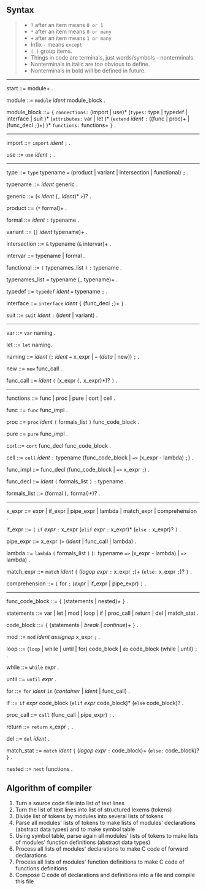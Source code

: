 ## Syntax

> - `?` after an item means `0 or 1`
> - `*` after an item means `0 or many`
> - `+` after an item means `1 or many`
> - Infix `-` means `except`
> - `( )` group items.
> - Things in code are terminals, just words/symbols - nonterminals.
> - Nonterminals in italic are too obvious to define.
> - Nonterminals in bold will be defined in future.

---

start ::= module+ .

module ::= `module` _ident_ module_block .

module_block ::=
`{`
    `connections:`
        (import | use)*
    (`types:`
        type | typedef | interface | suit
    )*
    (`attributes:`
        var | let
    )*
    (`extend` _ident_ `:`
        ((func | proc)+ | (func_decl `;`)+)
    )*
    `functions:`
        functions+
`}` .

---

import ::= `import` _ident_ `;` .

use ::= `use` _ident_ `;` .

---

type ::= `type` typename `=` (product | variant | intersection | functional) `;` .

typename ::= _ident_ generic .

generic ::= (`<` _ident_ (`,` _ident_)* `>`)? .

product ::= (`*` formal)+ .

formal ::= _ident_ `:` typename .

variant ::= (`|` _ident_ typename)+ .

intersection ::= `&` typename (`&` intervar)+ .

intervar ::= typename | formal .

functional ::= `(` typenames_list `)` `:` typename .

typenames_list = typename (`,` typename)+ .

typedef ::= `typedef` _ident_ `=` typename `;` .

interface ::= `interface` _ident_ `{` (func_decl `;`)+ `}` .

suit ::= `suit` _ident_ `:` (_ident_ | variant) .

---

var ::= `var` naming .

let ::= `let` naming.

naming ::= _ident_ (`:` _ident_ `=` x_expr | `=` (_data_ | new)) `;` .

new ::= `new` func_call .

func_call ::= _ident_ `(` (x_expr (`,` x_expr)*)? `)` .

---

functions ::= func | proc | pure | cort | cell .

func ::= `func` func_impl .

proc ::= `proc` _ident_ `(` formals_list `)` func_code_block .

pure ::= `pure` func_impl .

cort ::= `cort` func_decl func_code_block .

cell ::= `cell` _ident_ `:` typename (func_code_block | `=>` (x_expr - lambda) `;`) .

func_impl ::= func_decl (func_code_block | `=>` x_expr `;`) .

func_decl ::= _ident_ `(` formals_list `)` `:` typename .

formals_list ::= (formal (`,` formal)*)? .

---

x_expr ::= _expr_ | if_expr | pipe_expr | lambda | match_expr | comprehension .

if_expr ::= `(` `if` _expr_ `:` x_expr (`elif` _expr_ `:` x_expr)* (`else` `:` x_expr)? `)` .

pipe_expr ::= x_expr `|>` (_ident_ | func_call | lambda) .

lambda ::= `lambda` `(` formals_list `)` (`:` typename `=>` (x_expr - lambda) | `=>` lambda) .

match_expr ::= `match` _ident_ `{` (_logop_ _expr_ `:` x_expr `;`)+ (`else:` x_expr `;`)? `}` .

comprehension ::= `[` for `:` (_expr_ | if_expr | pipe_expr) `]` .

---

func_code_block ::= `{` (statements | nested)+ `}` .

statements ::= var | let | mod | loop | if | proc_call | return | del | match_stat .

code_block ::= `{` (statements | _break_ | _continue_)+ `}` .

mod ::= `mod` _ident_ _assignop_ x_expr `;` .

loop ::= (`loop` | while | until | for) code_block | `do` code_block (while | until) `;` .

while ::= `while` _expr_ .

until ::= `until` _expr_ .

for ::= `for` _ident_ `in` (_container_ | _ident_ | func_call) .

if ::= `if` _expr_ code_block (`elif` _expr_ code_block)* (`else` code_block)? .

proc_call ::= `call` (func_call | pipe_expr) `;` .

return ::= `return` x_expr `;` .

del ::= `del` _ident_ .

match_stat ::= `match` _ident_ `{` (_logop_ _expr_ `:` code_block)+ (`else:` code_block)? `}` .

nested ::= `nest` functions .

## Algorithm of compiler

1. Turn a source code file into list of text lines
2. Turn the list of text lines into list of structured lexems (tokens)
3. Divide list of tokens by modules into several lists of tokens
4. Parse all modules' lists of tokens to make lists of modules' declarations (abstract data types) and to make symbol table
5. Using symbol table, parse again all modules' lists of tokens to make lists of modules' function definitions (abstract data types)
6. Process all lists of modules' declarations to make C code of forward declarations
7. Process all lists of modules' function definitions to make C code of functions definitions
8. Compose C code of declarations and definitions into a file and compile this file
